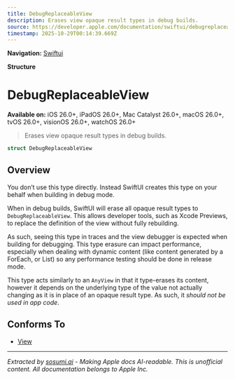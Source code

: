 ```yaml
---
title: DebugReplaceableView
description: Erases view opaque result types in debug builds.
source: https://developer.apple.com/documentation/swiftui/debugreplaceableview
timestamp: 2025-10-29T00:14:39.669Z
---
```


**Navigation:** [Swiftui](/documentation/swiftui)

**Structure**

# DebugReplaceableView

**Available on:** iOS 26.0+, iPadOS 26.0+, Mac Catalyst 26.0+, macOS 26.0+, tvOS 26.0+, visionOS 26.0+, watchOS 26.0+

> Erases view opaque result types in debug builds.

```swift
struct DebugReplaceableView
```

## Overview

You don’t use this type directly. Instead SwiftUI creates this type on your behalf when building in debug mode.

When in debug builds, SwiftUI will erase all opaque result types to `DebugReplaceableView`. This allows developer tools, such as Xcode Previews, to replace the definition of the view without fully rebuilding.

As such, seeing this type in traces and the view debugger is expected when building for debugging. This type erasure can impact performance, especially when dealing with dynamic content (like content generated by a ForEach, or List) so any performance testing should be done in release mode.

This type acts similarly to an `AnyView` in that it type-erases its content, however it depends on the underlying type of the value not actually changing as it is in place of an opaque result type. As such, it *should not be used in app code*.

## Conforms To

- [View](/documentation/swiftui/view)

---

*Extracted by [sosumi.ai](https://sosumi.ai) - Making Apple docs AI-readable.*
*This is unofficial content. All documentation belongs to Apple Inc.*
